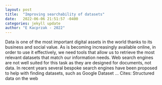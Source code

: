 ```yaml
---
layout: post
title:  "Improving searchability of datasets"
date:   2022-06-06 21:51:57 -0400
categories: jekyll update
author: "E Kacprzak - 2022"
---
```

Data is one of the most important digital assets in the world thanks to its business and social value. As is becoming increasingly available online, in order to use it effectively, we need tools that allow us to retrieve the most relevant datasets that match our information needs. Web search engines are not well suited for this task as they are designed for documents, not data. In recent years several bespoke search engines have been proposed to help with finding datasets, such as Google Dataset …
Cites: ‪Structured data on the web‬  